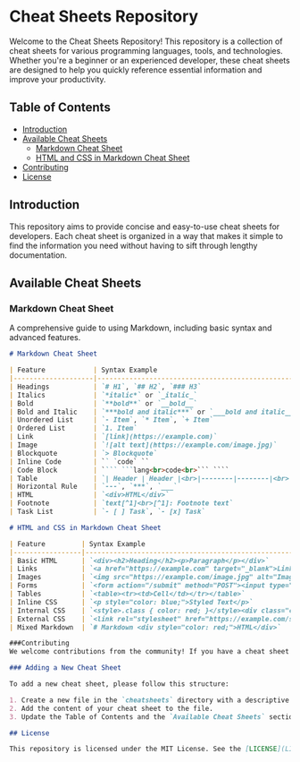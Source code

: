 # Cheat Sheets Repository

Welcome to the Cheat Sheets Repository! This repository is a collection of cheat sheets for various programming languages, tools, and technologies. Whether you're a beginner or an experienced developer, these cheat sheets are designed to help you quickly reference essential information and improve your productivity.

## Table of Contents

- [Introduction](#introduction)
- [Available Cheat Sheets](#available-cheat-sheets)
  - [Markdown Cheat Sheet](#markdown-cheat-sheet)
  - [HTML and CSS in Markdown Cheat Sheet](#html-and-css-in-markdown-cheat-sheet)
- [Contributing](#contributing)
- [License](#license)

## Introduction

This repository aims to provide concise and easy-to-use cheat sheets for developers. Each cheat sheet is organized in a way that makes it simple to find the information you need without having to sift through lengthy documentation.

## Available Cheat Sheets

### Markdown Cheat Sheet

A comprehensive guide to using Markdown, including basic syntax and advanced features.

```markdown
# Markdown Cheat Sheet

| Feature            | Syntax Example                                                     | Description                              |
|--------------------|--------------------------------------------------------------------|------------------------------------------|
| Headings           | `# H1`, `## H2`, `### H3`                                          | Create headings                          |
| Italics            | `*italic*` or `_italic_`                                           | Italic text                              |
| Bold               | `**bold**` or `__bold__`                                           | Bold text                                |
| Bold and Italic    | `***bold and italic***` or `___bold and italic___`                 | Bold and italic text                     |
| Unordered List     | `- Item`, `* Item`, `+ Item`                                       | Create unordered list                    |
| Ordered List       | `1. Item`                                                          | Create ordered list                      |
| Link               | `[link](https://example.com)`                                      | Create a hyperlink                       |
| Image              | `![alt text](https://example.com/image.jpg)`                       | Insert an image                          |
| Blockquote         | `> Blockquote`                                                     | Create blockquote                        |
| Inline Code        | `` `code` ``                                                       | Inline code snippet                      |
| Code Block         | ```` ```lang<br>code<br>``` ````                                   | Code block                               |
| Table              | `| Header | Header |<br>|--------|--------|<br>| Cell | Cell |`    | Create a table                          |
| Horizontal Rule    | `---`, `***`, `___`                                                | Create horizontal rule                   |
| HTML               | `<div>HTML</div>`                                                  | Embed HTML                               |
| Footnote           | `text[^1]<br>[^1]: Footnote text`                                  | Create a footnote                        |
| Task List          | `- [ ] Task`, `- [x] Task`                                         | Create task list                         |

# HTML and CSS in Markdown Cheat Sheet

| Feature         | Syntax Example                                                                                     | Description                                     |
|-----------------|----------------------------------------------------------------------------------------------------|-------------------------------------------------|
| Basic HTML      | `<div><h2>Heading</h2><p>Paragraph</p></div>`                                                      | Embed basic HTML elements                       |
| Links           | `<a href="https://example.com" target="_blank">Link</a>`                                           | Create hyperlinks with HTML                     |
| Images          | `<img src="https://example.com/image.jpg" alt="Image" width="200" height="150">`                   | Insert images with HTML                         |
| Forms           | `<form action="/submit" method="POST"><input type="text" name="name"><input type="submit"></form>` | Embed forms                                     |
| Tables          | `<table><tr><td>Cell</td></tr></table>`                                                            | Create tables with HTML                         |
| Inline CSS      | `<p style="color: blue;">Styled Text</p>`                                                          | Add inline CSS to HTML elements                 |
| Internal CSS    | `<style>.class { color: red; }</style><div class="class">Styled Div</div>`                         | Define internal styles within a `<style>` tag   |
| External CSS    | `<link rel="stylesheet" href="https://example.com/styles.css">`                                    | Link to external CSS files                      |
| Mixed Markdown  | `# Markdown <div style="color: red;">HTML</div>`                                                   | Combine Markdown and HTML                       |

###Contributing
We welcome contributions from the community! If you have a cheat sheet that you'd like to add or improvements to existing ones, please follow these steps:

### Adding a New Cheat Sheet

To add a new cheat sheet, please follow this structure:

1. Create a new file in the `cheatsheets` directory with a descriptive name (e.g., `python_cheat_sheet.md`).
2. Add the content of your cheat sheet to the file.
3. Update the Table of Contents and the `Available Cheat Sheets` section in this `README.md` file to include your new cheat sheet.

## License

This repository is licensed under the MIT License. See the [LICENSE](LICENSE) file for more information.
